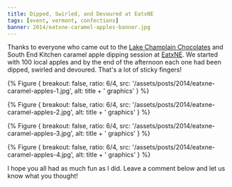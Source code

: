 ```yaml
---
title: Dipped, Swirled, and Devoured at EatxNE
tags: [event, vermont, confections]
banner: 2014/eatxne-caramel-apples-banner.jpg
---
```


Thanks to everyone who came out to the [Lake Champlain Chocolates](http://www.lakechamplainchocolates.com/) and South End Kitchen caramel apple dipping session at [EatxNE](http://eatxne.com/). We started with 100 local apples and by the end of the afternoon each one had been dipped, swirled and devoured. That's a lot of sticky fingers! 

{% Figure {
    breakout: false,
    ratio: 6/4,
    src: '/assets/posts/2014/eatxne-caramel-apples-1.jpg',
    alt: title + ' graphics'
} %}

{% Figure {
    breakout: false,
    ratio: 6/4,
    src: '/assets/posts/2014/eatxne-caramel-apples-2.jpg',
    alt: title + ' graphics'
} %}

{% Figure {
    breakout: false,
    ratio: 6/4,
    src: '/assets/posts/2014/eatxne-caramel-apples-3.jpg',
    alt: title + ' graphics'
} %}

{% Figure {
    breakout: false,
    ratio: 6/4,
    src: '/assets/posts/2014/eatxne-caramel-apples-4.jpg',
    alt: title + ' graphics'
} %}

I hope you all had as much fun as I did. Leave a comment below and let us know what you thought!


